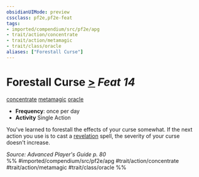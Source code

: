 ```yaml
---
obsidianUIMode: preview
cssclass: pf2e,pf2e-feat
tags:
- imported/compendium/src/pf2e/apg
- trait/action/concentrate
- trait/action/metamagic
- trait/class/oracle
aliases: ["Forestall Curse"]
---
```

# Forestall Curse  [>](chapter-9-playing-the-game.md#Actions "Single Action") *Feat 14*  
[concentrate](concentrate.md)  [metamagic](metamagic.md)  [oracle](rules/traits/oracle-apg.md)  

- **Frequency**: once per day
- **Activity** Single Action

You've learned to forestall the effects of your curse somewhat. If the next action you use is to cast a [revelation](revelation.md) spell, the severity of your curse doesn't increase.

*Source: Advanced Player's Guide p. 80*  
%% #imported/compendium/src/pf2e/apg #trait/action/concentrate #trait/action/metamagic #trait/class/oracle %%